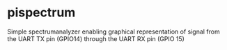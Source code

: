 # pispectrum
Simple spectrumanalyzer enabling graphical representation of signal from the UART TX pin (GPIO14) through the UART RX pin (GPIO 15)
